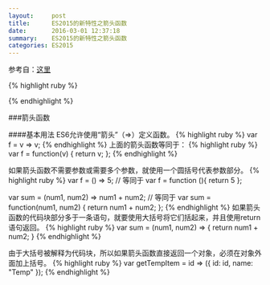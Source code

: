 ```yaml
---
layout:     post
title:      ES2015的新特性之箭头函数
date:       2016-03-01 12:37:18
summary:    ES2015的新特性之箭头函数
categories: ES2015
---
```

参考自：[这里](http://es6.ruanyifeng.com/#docs/function#箭头函数)

{% highlight ruby %}

{% endhighlight %}

###箭头函数

####基本用法
ES6允许使用“箭头”（=>）定义函数。
{% highlight ruby %}
var f = v => v;
{% endhighlight %}
上面的箭头函数等同于：
{% highlight ruby %}
var f = function(v) {
  return v;
};
{% endhighlight %}

如果箭头函数不需要参数或需要多个参数，就使用一个圆括号代表参数部分。
{% highlight ruby %}
var f = () => 5;
// 等同于
var f = function (){ return 5 };

var sum = (num1, num2) => num1 + num2;
// 等同于
var sum = function(num1, num2) {
  return num1 + num2;
};
{% endhighlight %}
如果箭头函数的代码块部分多于一条语句，就要使用大括号将它们括起来，并且使用return语句返回。
{% highlight ruby %}
var sum = (num1, num2) => { return num1 + num2; }
{% endhighlight %}

由于大括号被解释为代码块，所以如果箭头函数直接返回一个对象，必须在对象外面加上括号。
{% highlight ruby %}
var getTempItem = id => ({ id: id, name: "Temp" });
{% endhighlight %}